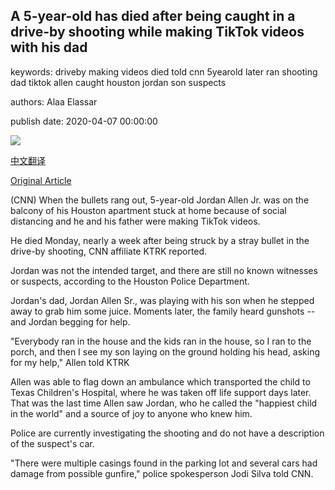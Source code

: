 ## A 5-year-old has died after being caught in a drive-by shooting while making TikTok videos with his dad

keywords: driveby making videos died told cnn 5yearold later ran shooting dad tiktok allen caught houston jordan son suspects

authors: Alaa Elassar

publish date: 2020-04-07 00:00:00

![](https://cdn.cnn.com/cnnnext/dam/assets/200407114532-02-texas-5-year-old-died-super-tease.jpg)

[中文翻译](A%205-year-old%20has%20died%20after%20being%20caught%20in%20a%20drive-by%20shooting%20while%20making%20TikTok%20videos%20with%20his%20dad_zh.md)

[Original Article](https://edition.cnn.com/2020/04/07/us/texas-5-year-old-died-tiktok-videos-shooting-trnd/index.html)

(CNN) When the bullets rang out, 5-year-old Jordan Allen Jr. was on the balcony of his Houston apartment stuck at home because of social distancing and he and his father were making TikTok videos.

He died Monday, nearly a week after being struck by a stray bullet in the drive-by shooting, CNN affiliate KTRK reported.

Jordan was not the intended target, and there are still no known witnesses or suspects, according to the Houston Police Department.

Jordan's dad, Jordan Allen Sr., was playing with his son when he stepped away to grab him some juice. Moments later, the family heard gunshots -- and Jordan begging for help.

"Everybody ran in the house and the kids ran in the house, so I ran to the porch, and then I see my son laying on the ground holding his head, asking for my help," Allen told KTRK

Allen was able to flag down an ambulance which transported the child to Texas Children's Hospital, where he was taken off life support days later. That was the last time Allen saw Jordan, who he called the "happiest child in the world" and a source of joy to anyone who knew him.

Police are currently investigating the shooting and do not have a description of the suspect's car.

"There were multiple casings found in the parking lot and several cars had damage from possible gunfire," police spokesperson Jodi Silva told CNN.